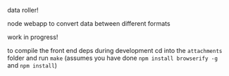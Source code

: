 data roller!

node webapp to convert data between different formats

work in progress!

to compile the front end deps during development cd into the `attachments` folder and run `make` (assumes you have done `npm install browserify -g` and `npm install`)
